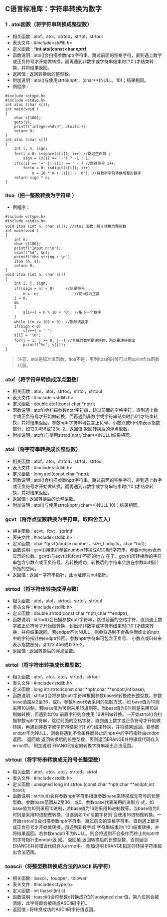 ## C语言标准库：字符串转换为数字

### 1 . atoi函数（将字符串转换成整型数）
- 相关函数 : atof，atol，atrtod，strtol，strtoul
- 表头文件 : *#include<stdlib.h>*
- 定义函数 : ***int atoi(const char *nptr)***;
- 函数说明 : atoi()会扫描参数nptr字符串，跳过前面的空格字符，直到遇上数字或正负符号才开始做转换，而再遇到非数字或字符串结束时('\0')才结束转换，并将结果返回。
- 返回值 : 返回转换后的整型数。
- 附加说明 : atoi()与使用strtol(nptr，(char**)NULL，10)；结果相同。
- 例程序 :
```
#include <ctype.h>
#include <stdio.h>
int atoi (char s[]);
int main(void )
{
    char s[100];
    gets(s);
    printf("integer=%d\n", atoi(s));
    return 0;
}
int atoi (char s[])
{
    int i, n, sign;
    for(i = 0; isspace(s[i]); i++) //跳过空白符 ;
        sign = (s[i] == '-') ? -1 : 1;
    if(s[i] == '+' || s[i] == ' -') //跳过符号 i++;
        for(n = 0; isdigit(s[i]); i++)
            n = 10 * n + (s[i] - '0'); //将数字字符转换成整形数字
    return sign * n;
}
```

### itoa（把一整数转换为字符串 ）
- 例程序：
```
#include <ctype.h>
#include <stdio.h>
void itoa (int n, char s[]); //atoi 函数：将ｓ转换为整形数
int main(void )
{
    int n;
    char s[100];
    printf("Input n:\n");
    scanf("%d", &n);
    printf("the string : \n");
    itoa (n, s);
    return 0;
}
void itoa (int n, char s[])
{
    int i, j, sign;
    if((sign = n) < 0)     //记录符号
        n = -n;                //使n成为正数
    i = 0;
    do
    {
        s[i++] = n % 10 + '0'; //取下一个数字
    }
    while ((n /= 10) > 0); //删除该数字
    if(sign < 0)
        s[i++] = '-';
    s[i] = '\0';
    for(j = i; j >= 0; j--) //生成的数字是逆序的，所以要逆序输出
        printf("%c", s[j]);
}
```
> 注意，atoi是标准库函数，itoa不是，用到itoa的时候可以用sprintf()a函数代替。

### atof（将字符串转换成浮点型数） 
- 相关函数 : atoi，atol，strtod，strtol，strtoul
- 表头文件 : #include <stdlib.h>
- 定义函数 : double atof(const char *nptr);
- 函数说明 : atof()会扫描参数nptr字符串，跳过前面的空格字符，直到遇上数字或正负符号才开始做转换，而再遇到非数字或字符串结束时('\0')才结束转 换，并将结果返回。参数nptr字符串可包含正负号、小数点或E(e)来表示指数部分，如123.456或123e-2。返回值 返回转换后的浮点型数。
- 附加说明 : atof()与使用strtod(nptr,(char**)NULL)结果相同。 

### atol（将字符串转换成长整型数） 
- 相关函数 : atof，atoi，strtod，strtol，strtoul
- 表头文件 : #include<stdlib.h>
- 定义函数 : long atol(const char *nptr);
- 函数说明 : atol()会扫描参数nptr字符串，跳过前面的空格字符，直到遇上数字或正负符号才开始做转换，而再遇到非数字或字符串结束时('\0')才结束转换，并将结果返回。
- 返回值 : 返回转换后的长整型数。
- 附加说明 : atol()与使用strtol(nptr,(char**)NULL,10)；结果相同。 

### gcvt（将浮点型数转换为字符串，取四舍五入） 
- 相关函数 : ecvt，fcvt，sprintf
- 表头文件 : #include<stdlib.h>
- 定义函数 : char *gcvt(double number，size_t ndigits，char *buf);
- 函数说明 : gcvt()用来将参数number转换成ASCII码字符串，参数ndigits表示显示的位数。gcvt()与ecvt()和fcvt()不同的地方 在于，gcvt()所转换后的字符串包含小数点或正负符号。若转换成功，转换后的字符串会放在参数buf指针所指的空间。
- 返回值 : 返回一字符串指针，此地址即为buf指针。

### strtod（将字符串转换成浮点数） 
- 相关函数 : atoi，atol，strtod，strtol，strtoul
- 表头文件 : #include<stdlib.h>
- 定义函数 : double strtod(const char *nptr,char **endptr);
- 函数说明 : strtod()会扫描参数nptr字符串，跳过前面的空格字符，直到遇上数字或正负符号才开始做转换，到出现非数字或字符串结束时('\0')才结束转 换，并将结果返回。若endptr不为NULL，则会将遇到不合条件而终止的nptr中的字符指针由endptr传回。参数nptr字符串可包含正负号、 小数点或E(e)来表示指数部分。如123.456或123e-2。
- 返回值 : 返回转换后的浮点型数。

### strtol（将字符串转换成长整型数）
- 相关函数 : atof，atoi，atol，strtod，strtoul
- 表头文件 : #include<stdlib.h>
- 定义函数 : long int strtol(const char *nptr,char **endptr,int base);
- 函数说明 : strtol()会将参数nptr字符串根据参数base来转换成长整型数。参数base范围从2至36，或0。参数base代表采用的进制方式，如 base值为10则采用10进制，若base值为16则采用16进制等。当base值为0时则是采用10进制做转换，但遇到如'0x'前置字符则会使用 16进制做转换。一开始strtol()会扫描参数nptr字符串，跳过前面的空格字符，直到遇上数字或正负符号才开始做转换，再遇到非数字或字符串结束 时('\0')结束转换，并将结果返回。若参数endptr不为NULL，则会将遇到不合条件而终止的nptr中的字符指针由endptr返回。
返回值 返回转换后的长整型数，否则返回ERANGE并将错误代码存入errno中。
附加说明 ERANGE指定的转换字符串超出合法范围。 

### strtoul（将字符串转换成无符号长整型数） 
- 相关函数 : atof，atoi，atol，strtod，strtol
- 表头文件 : #include<stdlib.h>
- 定义函数 : unsigned long int strtoul(const char *nptr,char **endptr,int base);
- 函数说明 : strtoul()会将参数nptr字符串根据参数base来转换成无符号的长整型数。参数base范围从2至36，或0。参数base代表采用的进制方 式，如base值为10则采用10进制，若base值为16则采用16进制数等。当base值为0时则是采用10进制做转换，但遇到如'0x'前置字符则 会使用16进制做转换。一开始strtoul()会扫描参数nptr字符串，跳过前面的空格字符串，直到遇上数字或正负符号才开始做转换，再遇到非数字或 字符串结束时('\0')结束转换，并将结果返回。若参数endptr不为NULL，则会将遇到不合条件而终止的nptr中的字符指针由endptr返 回。
返回值 返回转换后的长整型数，否则返回ERANGE并将错误代码存入errno中。
附加说明 ERANGE指定的转换字符串超出合法范围。 

### toascii（将整型数转换成合法的ASCII 码字符） 
- 相关函数 : isascii，toupper，tolower
- 表头文件 : #include<ctype.h>
- 定义函数 : int toascii(int c)
- 函数说明 : toascii()会将参数c转换成7位的unsigned char值，第八位则会被清除，此字符即会被转成ASCII码字符。
- 返回值 : 将转换成功的ASCII码字符值返回。
